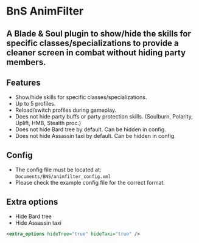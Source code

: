 # BnS AnimFilter

## A Blade & Soul plugin to show/hide the skills for specific classes/specializations to provide a cleaner screen in combat without hiding party members.

## Features
- Show/hide skills for specific classes/specializations.
- Up to 5 profiles.
- Reload/switch profiles during gameplay.
- Does not hide party buffs or party protection skills. (Soulburn, Polarity, Uplift, HMB, Stealth proc.)
- Does not hide Bard tree by default. Can be hidden in config.
- Does not hide Assassin taxi by default. Can be hidden in config.

## Config
- The config file must be located at: `Documents/BNS/animfilter_config.xml`
- Please check the example config file for the correct format.

## Extra options
- Hide Bard tree
- Hide Assassin taxi
```xml
<extra_options hideTree="true" hideTaxi="true" />
```